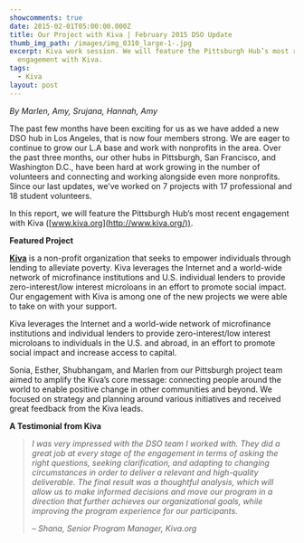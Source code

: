 ```yaml
---
showcomments: true
date: 2015-02-01T05:00:00.000Z
title: Our Project with Kiva | February 2015 DSO Update
thumb_img_path: /images/img_0310_large-1-.jpg
excerpt: Kiva work session. We will feature the Pittsburgh Hub’s most recent
  engagement with Kiva.
tags:
  - Kiva
layout: post
---
```

*By Marlen, Amy, Srujana, Hannah, Amy*

The past few months have been exciting for us as we have added a new DSO hub in Los Angeles, that is now four members strong. We are eager to continue to grow our L.A base and work with nonprofits in the area. Over the past three months, our other hubs in Pittsburgh, San Francisco, and Washington D.C., have been hard at work growing in the number of volunteers and connecting and working alongside even more nonprofits. Since our last updates, we’ve worked on 7 projects with 17 professional and 18 student volunteers.

In this report, we will feature the Pittsburgh Hub’s most recent engagement with Kiva ([www.kiva.org](http://www.kiva.org/)).

**Featured Project**

**[Kiva](http://www.kiva.org/)** is a non-profit organization that seeks to empower individuals through lending to alleviate poverty. Kiva leverages the Internet and a world-wide network of microfinance institutions and U.S. individual lenders to provide zero-interest/low interest microloans in an effort to promote social impact. Our engagement with Kiva is among one of the new projects we were able to take on with your support.

Kiva leverages the Internet and a world-wide network of microfinance institutions and individual lenders to provide zero-interest/low interest microloans to individuals in the U.S. and abroad, in an effort to promote social impact and increase access to capital.

Sonia, Esther, Shubhangam, and Marlen from our Pittsburgh project team aimed to amplify the Kiva’s core message: connecting people around the world to enable positive change in other communities and beyond. We focused on strategy and planning around various initiatives and received great feedback from the Kiva leads.

**A Testimonial from Kiva**

> *I was very impressed with the DSO team I worked with. They did a great job at every stage of the engagement in terms of asking the right questions, seeking clarification, and adapting to changing circumstances in order to deliver a relevant and high-quality deliverable. The final result was a thoughtful analysis, which will allow us to make informed decisions and move our program in a direction that further achieves our organizational goals, while improving the program experience for our participants.*
>
> *– Shana, Senior Program Manager, Kiva.org*